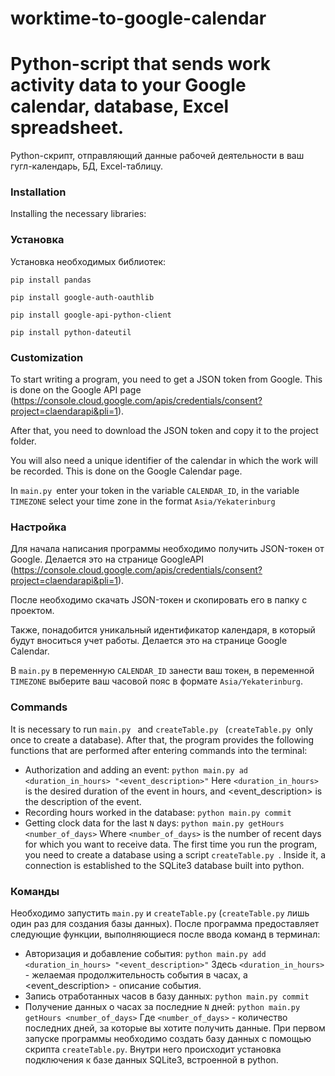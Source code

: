 # worktime-to-google-calendar
# Python-script that sends work activity data to your Google calendar, database, Excel spreadsheet.
Python-скрипт, отправляющий данные рабочей деятельности в ваш гугл-календарь, БД, Excel-таблицу.

### Installation
Installing the necessary libraries:

### Установка
Установка необходимых библиотек:

`pip install pandas`

`pip install google-auth-oauthlib`

`pip install google-api-python-client`

`pip install python-dateutil`


### Customization
To start writing a program, you need to get a JSON token from Google. This is done on the Google API page (https://console.cloud.google.com/apis/credentials/consent?project=claendarapi&pli=1).

After that, you need to download the JSON token and copy it to the project folder.

You will also need a unique identifier of the calendar in which the work will be recorded. This is done on the Google Calendar page.

In ``main.py ``enter your token in the variable `CALENDAR_ID`, in the variable `TIMEZONE` select your time zone in the format `Asia/Yekaterinburg`


### Настройка
Для начала написания программы необходимо получить JSON-токен от Google. Делается это на странице GoogleAPI (https://console.cloud.google.com/apis/credentials/consent?project=claendarapi&pli=1).

После необходимо скачать JSON-токен и скопировать его в папку с проектом.

Также, понадобится уникальный идентификатор календаря, в который будут вноситься учет работы. Делается это на странице Google Calendar.

В ```main.py``` в переменную `CALENDAR_ID` занести ваш токен, в переменной `TIMEZONE` выберите ваш часовой пояс в формате `Asia/Yekaterinburg`.


### Commands
It is necessary to run `main.py ` and `createTable.py ` (`createTable.py `only once to create a database). After that, the program provides the following functions that are performed after entering commands into the terminal:
- Authorization and adding an event:
`python main.py ad <duration_in_hours> "<event_description>"`
Here `<duration_in_hours>` is the desired duration of the event in hours, and <event_description> is the description of the event.
- Recording hours worked in the database:
`python main.py commit`
- Getting clock data for the last `N` days:
`python main.py getHours <number_of_days>`
Where `<number_of_days>` is the number of recent days for which you want to receive data.
The first time you run the program, you need to create a database using a script `createTable.py `. Inside it, a connection is established to the SQLite3 database built into python.


### Команды
Необходимо запустить `main.py` и `createTable.py` (`createTable.py` лишь один раз для создания базы данных). После программа предоставляет следующие функции, выполняющиеся после ввода команд в терминал:
- Авторизация и добавление события:
`python main.py add <duration_in_hours> "<event_description>"`
Здесь `<duration_in_hours>` - желаемая продолжительность события в часах, а <event_description> - описание события.
- Запись отработанных часов в базу данных:
`python main.py commit`
- Получение данных о часах за последние `N` дней:
`python main.py getHours <number_of_days>`
Где `<number_of_days>` - количество последних дней, за которые вы хотите получить данные.
При первом запуске программы необходимо создать базу данных с помощью скрипта `createTable.py`. Внутри него происходит установка подключения к базе данных SQLite3, встроенной в python. 
